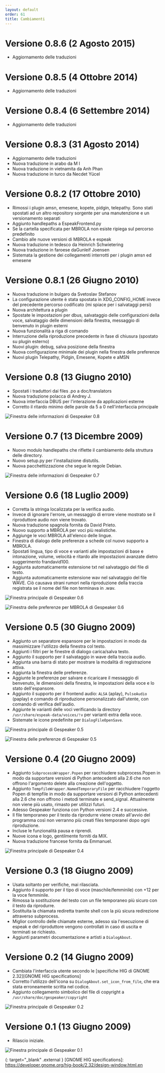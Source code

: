 ```yaml
---
layout: default
order: 61
title: Cambiamenti
---
```

# Versione 0.8.6 (2 Agosto 2015)

* Aggiornamento delle traduzioni

# Versione 0.8.5 (4 Ottobre 2014)

* Aggiornamento delle traduzioni

# Versione 0.8.4 (6 Settembre 2014)

* Aggiornamento delle traduzioni

# Versione 0.8.3 (31 Agosto 2014)

* Aggiornamento delle traduzioni
* Nuova traduzione in arabo da M I
* Nuova traduzione in vietnamita da Anh Phan
* Nuova traduzione in turco da Necdet Yücel

# Versione 0.8.2 (17 Ottobre 2010)

* Rimossi i plugin amsn, emesene, kopete, pidgin, telepathy.
  Sono stati spostati ad un altro repository sorgente per una manutenzione e un
  versionamento separati
* Aggiunto handlepaths a EspeakFrontend.py
* Se la cartella specificata per MBROLA non esiste ripiega sul percorso
  predefinito
* Cambio alle nuove versioni di MBROLA e espeak
* Nuova traduzione in tedesco da Heinrich Schwietering
* Nuova traduzione in faroese daGunleif Joensen
* Sistemata la gestione dei collegamenti interrotti per i plugin amsn ed emesene

# Versione 0.8.1 (26 Giugno 2010)

* Nuova traduzione in bulgaro da Svetoslav Stefanov
* La configurazione utente è stata spostata in XDG_CONFIG_HOME invece del
  precedente percorso codificato (mi spiace per i salvataggi persi)
* Nuova architettura a plugin
* Spostate le impostazioni per dbus, salvataggio delle configurazioni della
  voce, salvataggio delle dimensioni della finestra, messaggio di benvenuto in
  plugin esterni
* Nuova funzionalità a riga di comando
* Interruzione della riproduzione precedente in fase di chiusura (spostato su
  plugin esterno)
* Nuovi plugin: debug, salva posizione della finestra
* Nuova configurazione minimale dei plugin nella finestra delle preferenze
* Nuovi plugin Telepathy, Pidgin, Emesene, Kopete e aMSN

# Versione 0.8 (13 Giugno 2010)

* Spostati i traduttori dai files .po a doc/translators
* Nuova traduzione polacca di Andrey J.
* Nuova interfaccia DBUS per l'interazione da applicazioni esterne
* Corretto il ritardo minimo delle parole da 5 a 0 nell'interfaccia principale

![Finestra delle informazioni di Gespeaker 0.8](/resources/gespeaker/archive/v0.8/italian/about.png)

# Versione 0.7 (13 Dicembre 2009)

* Nuovo modulo handlepaths che riflette il cambiamento della struttura delle
  directory.
* Nuovo setup.py per l'installazione distutils.
* Nuova pacchettizzazione che segue le regole Debian.

![Finestra delle informazioni di Gespeaker 0.7](/resources/gespeaker/archive/v0.7/italian/about.png)

# Versione 0.6 (18 Luglio 2009)

* Corretta la stringa localizzata per la verifica audio.
* Invece di ignorare l'errore, un messaggio di errore viene mostrato se il
  riproduttore audio non viene trovato.
* Nuova traduzione spagnola fornita da David Prieto.
* Nuovo supporto a MBROLA per voci più realistiche.
* Aggiunge le voci MBROLA all'elenco delle lingue.
* Finestra di dialogo delle preferenze a schede col nuovo supporto a MBROLA.
* Spostati lingua, tipo di voce e varianti alle impostazioni di base e
  intonazione, volume, velocità e ritardo alle impostazioni avanzate
  dietro suggerimento frandavid100.
* Aggiunta automaticamente estensione txt nel salvataggio del file di testo.
* Aggiunta automaticamente estensione wav nel salvataggio del file WAVE.
  Ciò causava strani rumori nella riproduzione della traccia registrata se il
  nome del file non terminava in .wav.

![Finestra principale di Gespeaker 0.6](/resources/gespeaker/archive/v0.6/italian/main.jpg)

![Finestra delle preferenze per MBROLA di Gespeaker 0.6](/resources/gespeaker/archive/v0.6/italian/mbrola.jpg)

# Versione 0.5 (30 Giugno 2009)

* Aggiunto un separatore espansore per le impostazioni in modo da massimizzare
  l'utilizzo della finestra col testo.
* Aggiunti i filtri per le finestre di dialogo carica/salva testo.
* Aggiunto il supporto per il salvataggio in wave della traccia audio.
* Aggiunta una barra di stato per mostrare la modalità di registrazione attiva.
* Aggiunta la finestra delle preferenze.
* Aggiunte le preferenze per salvare e ricaricare il messaggio di benvenuto,
  le dimensioni della finestra, le impostazioni della voce e lo stato
  dell'espansore.
* Aggiunto il supporto per il frontend audio: ```ALSA``` (aplay),
  ```PulseAudio``` (paplay) e comando di riproduzione personalizzato
  dall'utente, con comando di verifica dell'audio.
* Aggiunte le varianti delle voci verificando la directory 
  ```/usr/share/espeak-data/voices/!v``` per varianti extra della voce.
* Sistemate le icone predefinite per ```DialogFileOpenSave```.

![Finestra principale di Gespeaker 0.5](/resources/gespeaker/archive/v0.5/italian/main.png)

![Finestra delle preferenze di Gespeaker 0.5](/resources/gespeaker/archive/v0.5/italian/preferences.png)

# Versione 0.4 (20 Giugno 2009)

* Aggiunto ```SubprocessWrapper.Popen``` per racchiudere subprocess.Popen in
  modo da supportare versioni di Python antecedenti alla 2.6 che non offrono
  l'argomento delete alla creazione dell'oggetto.
* Aggiunto ```TempfileWrapper.NamedTemporaryFile``` per racchiudere l'oggetto
  Popen di tempfile in modo da supportare versioni di Python antecedenti alla
  2.6 che non offrono i metodi terminate e send_signal.
  Attualmente non viene più usato, rimasto per utilizzi futuri.
* Adesso Gespeaker funziona con Python versioni 2.4 e successive.
* Il file temporaneo per il testo da riprodurre viene creato all'avvio del
  programma così non verranno più creati files temporanei dopo ogni riproduzione.
* Incluse le funzionalità pausa e riprendi.
* Nuove icona e logo, gentilmente forniti da MIX.
* Nuova traduzione francese fornita da Emmanuel.

![Finestra principale di Gespeaker 0.4](/resources/gespeaker/archive/v0.4/italian/main.png)

# Versione 0.3 (18 Giugno 2009)

* Usata soltanto per verifiche, mai rilasciata.
* Aggiunto il supporto per il tipo di voce (maschile/femminile) con +12 per la
  voce femminile.
* Rimossa la sostituzione del testo con un file temporaneo più sicuro con il
  testo da riprodurre.
* Sostituita la chiamata rediretta tramite shell con la più sicura redirezione
  attraverso subprocess.
* Miglior controllo delle chiamate esterne, adesso sia l'esecuzione di espeak e
  del riproduttore vengono controllati in caso di uscita e terminati se richiesto.
* Aggiunti parametri documentazione e artisti a ```DialogAbout```.

# Versione 0.2 (14 Giugno 2009)

* Cambiata l'interfaccia utente secondo le
  [specifiche HIG di GNOME 2.32][GNOME HIG specifications]
* Corretto l'utilizzo dell'icona su ```DialogAbout.set_icon_from_file```, che
  era stata erroneamente scritta nel codice.
* Aggiunto collegamento simbolico del file di copyright a 
  ```/usr/share/doc/gespeaker/copyright```

![Finestra principale di Gespeaker 0.2](/resources/gespeaker/archive/v0.2/italian/main.png)

# Versione 0.1 (13 Giugno 2009)

* Rilascio iniziale.

![Finestra principale di Gespeaker 0.1](/resources/gespeaker/archive/v0.1/italian/main.jpg)

{: target="_blank" .external }
[GNOME HIG specifications]: https://developer.gnome.org/hig-book/2.32/design-window.html.en

